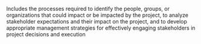 Includes the processes required to identify the people, groups, or 
organizations that could impact or be impacted by the project, to analyze stakeholder expectations and their 
impact on the project, and to develop appropriate management strategies for effectively engaging stakeholders 
in project decisions and execution
